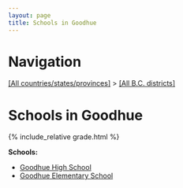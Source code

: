 ```yaml
---
layout: page
title: Schools in Goodhue
---
```

# Navigation

[[All countries/states/provinces]](../..) > [[All B.C. districts]](..)

# Schools in Goodhue

{% include_relative grade.html %}

**Schools:**

- [Goodhue High School](Goodhue_High_School.md)
- [Goodhue Elementary School](Goodhue_Elementary_School.md)
